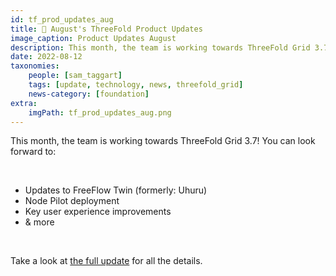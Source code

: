 ```yaml
---
id: tf_prod_updates_aug
title: 📣 August's ThreeFold Product Updates
image_caption: Product Updates August
description: This month, the team is working towards ThreeFold Grid 3.7! Take a look at the highlights.
date: 2022-08-12
taxonomies:
    people: [sam_taggart]
    tags: [update, technology, news, threefold_grid]
    news-category: [foundation]
extra:
    imgPath: tf_prod_updates_aug.png
---
```


This month, the team is working towards ThreeFold Grid 3.7! You can look forward to:

<br/>

* Updates to FreeFlow Twin (formerly: Uhuru)
* Node Pilot deployment
* Key user experience improvements
* & more

<br/> 

Take a look at [the full update](https://forum.threefold.io/t/threefold-product-updates-august-2022/3272) for all the details.